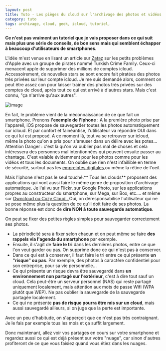 ```yaml
---
layout: post
title: Tuto - Les pièges du cloud sur l'archivage des photos et vidéos
category: tuto
tags: archivage, cloud, geek, icloud, tutoriel, 
---
```

**Ce n'est pas vraiment un tutoriel que je vais proposer dans ce qui suit mais plus une série de conseils, de bon sens mais qui semblent échapper à beaucoup d'utilisateurs de smartphones.**

L'idée m'est venue en lisant un article sur <a href="http://www.zataz.com/turkish-crime-family-vente-compte/">Zataz</a> sur les petits problèmes d'Apple avec un groupe de pirates nommé Turkish Crime Family. Ceux-ci menacent apple de supprimer des millions de comptes icloud. Accessoirement, de nouvelles stars se sont encore fait piratées des photos très privées sur leur compte icloud. Je me suis demandé alors, comment on peut être assez con pour laisser trainer des photos très privées sur des comptes de cloud, après tout ce qui est arrivé à d'autres stars. Mais c'est connu, "ça n'arrive qu'aux autres".

![image](https://filedn.eu/llqi9IBxlYouGRXYG2xlROb/img/2017/icloud-backup.jpg)

En fait, le problème vient de la méconnaissance de ce que fait un smartphone. Prenons **l'exemple de l'Iphone** : A la première photo prise par l'appareil, iOS propose de sauvegarder toutes les photos automatiquement sur icloud. Et par confort et fainéantise, l'utilisateur va répondre OUI dans ce qui lui est proposé. A ce moment là, tout va se retrouver sur icloud, même la photo qu'on a pris pour s'amuser dans un délire avec les potes... Attention Danger : c'est là qu'on va oublier pas mal de choses et cela intéressera des personnes mal intentionnées qui peuvent ensuite passer au chantage. C'est valable évidemment pour les photos comme pour les vidéos et tous les documents. On oublie que rien n'est infaillible en terme de sécurité, surtout pas les <a href="https://blog.kaspersky.fr/capteurs-dempreintes-digitales-mobiles-securises-ou-non/5143/">empreintes digitales </a>ou même la rétine de l'oeil.

Mais l'iphone n'est pas le seul touché.** Tous les clouds** proposent des applications qui vont aussi faire le même genre de proposition d'archivage automatique. Je l'ai vu sur Flickr, sur Google Photo, sur les applications propres au constructeur du smartphone, sur Mega, sur Box, etc.... et même sur <a href="https://cheziceman.wordpress.com/2016/07/12/test-owncloud-vs-cozycloud-les-liberateurs-du-nuage/">Owncloud ou Cozy Cloud . </a>Oui, on déresponsabilise l'utilisateur qui ne se pose même plus la question de ce qu'il doit faire de ses photos. La bonne réponse est donc de **dire NON à toute sauvegarde automatique**.

On peut se fixer des petites règles simples pour sauvegarder correctement ses photos.

* La périodicité sera à fixer selon chacun et on peut même se faire **des rappels via l'agenda du smartphone** par exemple.</li>
* Ensuite, il s'agit de **faire le tri** dans les dernières photos, entre ce que l'on veut garder ou pas. On supprime donc ce qui n'est pas à conserver.</li>
* Dans ce qui est à conserver, il faut faire le tri entre ce qui présente **un "risque" ou pas**. Par exemple, des photos à caractère confidentiel pour son entreprise, pour sa vie personnelle...</li>
* Ce qui présente un risque devra être sauvegardé dans **un environnement non partagé sur l'extérieur**, c'est à dire tout sauf un cloud. Cela peut-être un serveur personnel (NAS) qui reste partagé uniquement localement, mais attention aux mots de passe Wifi (WPA plutôt que WEP). Ne pas oublier la sauvegarde de la sauvegarde partagée localement.</li>
* Ce qui ne présente **pas de risque pourra être mis sur un cloud**, mais aussi sauvegardé ailleurs, si on juge que la perte est importante.</li>

Avec un peu d'habitude, on s'apperçoit que ce n'est pas très contraignant. Je le fais par exemple tous les mois et ça suffit largement.

Donc maintenant, allez voir vos partages en cours sur votre smartphone et regardez aussi ce qui est déjà présent sur votre "nuage", car sinon d'autres profiteront de ce que vous faisiez quand vous étiez dans les nuages.
